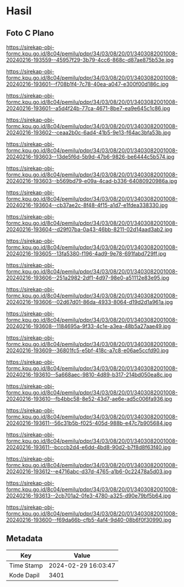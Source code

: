 # Hasil

## Foto C Plano

https://sirekap-obj-formc.kpu.go.id/8c04/pemilu/pdpr/34/03/08/20/01/3403082001008-20240216-193559--45957f29-3b79-4cc6-868c-d87ae875b53e.jpg

https://sirekap-obj-formc.kpu.go.id/8c04/pemilu/pdpr/34/03/08/20/01/3403082001008-20240216-193601--f708b1f4-7c78-40ea-a047-e300f00d186c.jpg

https://sirekap-obj-formc.kpu.go.id/8c04/pemilu/pdpr/34/03/08/20/01/3403082001008-20240216-193601--a5d4f24b-77ca-4671-8be7-ea9e645c1c86.jpg

https://sirekap-obj-formc.kpu.go.id/8c04/pemilu/pdpr/34/03/08/20/01/3403082001008-20240216-193602--ceaa2b0c-6ad4-41b5-9e13-f64ac3bfa53b.jpg

https://sirekap-obj-formc.kpu.go.id/8c04/pemilu/pdpr/34/03/08/20/01/3403082001008-20240216-193603--13de5f6d-5b9d-47b6-9826-be6444c5b574.jpg

https://sirekap-obj-formc.kpu.go.id/8c04/pemilu/pdpr/34/03/08/20/01/3403082001008-20240216-193603--b569bd79-e09a-4cad-b336-64080920986a.jpg

https://sirekap-obj-formc.kpu.go.id/8c04/pemilu/pdpr/34/03/08/20/01/3403082001008-20240216-193604--cb37ae2c-8f48-4f15-a1d7-e1fdea338330.jpg

https://sirekap-obj-formc.kpu.go.id/8c04/pemilu/pdpr/34/03/08/20/01/3403082001008-20240216-193604--d29f07ba-0a43-46bb-8211-02d14aad3ab2.jpg

https://sirekap-obj-formc.kpu.go.id/8c04/pemilu/pdpr/34/03/08/20/01/3403082001008-20240216-193605--13fa5380-f196-4ad9-9e78-691fabd729ff.jpg

https://sirekap-obj-formc.kpu.go.id/8c04/pemilu/pdpr/34/03/08/20/01/3403082001008-20240216-193606--251a2982-2df1-4d97-98e0-a51112e83e95.jpg

https://sirekap-obj-formc.kpu.go.id/8c04/pemilu/pdpr/34/03/08/20/01/3403082001008-20240216-193606--02d67d01-86da-4933-8064-d19d2d1a961a.jpg

https://sirekap-obj-formc.kpu.go.id/8c04/pemilu/pdpr/34/03/08/20/01/3403082001008-20240216-193608--1184695a-9f33-4c1e-a3ea-48b5a27aae49.jpg

https://sirekap-obj-formc.kpu.go.id/8c04/pemilu/pdpr/34/03/08/20/01/3403082001008-20240216-193609--36801fc5-e5bf-418c-a7c8-e06ae5ccfd90.jpg

https://sirekap-obj-formc.kpu.go.id/8c04/pemilu/pdpr/34/03/08/20/01/3403082001008-20240216-193610--5a668aec-9810-4d89-b317-214bd050ea8c.jpg

https://sirekap-obj-formc.kpu.go.id/8c04/pemilu/pdpr/34/03/08/20/01/3403082001008-20240216-193610--fb4bbc58-8e52-43d7-ae6e-ad5c006fa936.jpg

https://sirekap-obj-formc.kpu.go.id/8c04/pemilu/pdpr/34/03/08/20/01/3403082001008-20240216-193611--56c31b5b-f025-405d-988b-e47c7b905684.jpg

https://sirekap-obj-formc.kpu.go.id/8c04/pemilu/pdpr/34/03/08/20/01/3403082001008-20240216-193611--bcccb2d4-e6dd-4bd8-90d2-b7f8d8f63f40.jpg

https://sirekap-obj-formc.kpu.go.id/8c04/pemilu/pdpr/34/03/08/20/01/3403082001008-20240216-193612--e4716abc-d37d-4765-a1b6-0c22478a5d03.jpg

https://sirekap-obj-formc.kpu.go.id/8c04/pemilu/pdpr/34/03/08/20/01/3403082001008-20240216-193613--2cb701a2-0fe3-4780-a325-d90e79bf5b64.jpg

https://sirekap-obj-formc.kpu.go.id/8c04/pemilu/pdpr/34/03/08/20/01/3403082001008-20240216-193600--f69da66b-cfb5-4af4-9d40-08b6f0f30990.jpg


## Metadata

| Key        | Value               |
| ---------- | ------------------- |
| Time Stamp | 2024-02-29 16:03:47 |
| Kode Dapil | 3401                |




